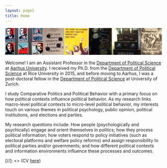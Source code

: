```yaml
---
layout: page2
title: Home
---
```

![alt text](files/webImageCollage.png)

Welcome! I am an Assistant Professor in the [Department of Political Science](http://ps.au.dk/en/) at [Aarhus University](http://www.au.dk/en/). I received my Ph.D. from the [Department of Political Science](http://politicalscience.rice.edu) at Rice University in 2015, and before moving to Aarhus, I was a post-doctoral fellow in the [Department of Political Science](http://www.ipz.uzh.ch/en.html) at University of Zurich. 

I  study Comparative Politics and Political Behavior with a primary focus on how political contexts influence political behavior. As my research links macro-level political contexts to micro-level political behavior, my interests touch on various themes in political psychology, public opinion, political institutions, and elections and parties.

My research questions include: How people (psychologically and psychically) engage and orient themselves in politics; how they process political information; how voters respond to policy initiatives (such as electoral platforms and welfare policy reforms) and assign responsibility to political parties and/or governments; and how different political contexts and information environments influence these processes and outcomes. 



[//]: <> (CV [here](files/cvLee.pdf))